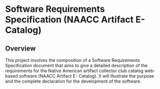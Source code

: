 # Software Requirements Specification (NAACC Artifact E- Catalog)

## Overview
This project involves the composition of a Software Requirements Specification document that aims to give a detailed description of the requirements for the Native American artifact collector club catalog web-based software (NAACC Artifact E- Catalog). It will illustrate the purpose and the complete declaration for the development of the software. 